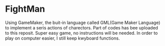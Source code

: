 # FightMan
Using GameMaker, the buit-in language called GML(Game Maker Language) to implement a seris actions of charectors. Part of codes has bee uploaded to this reposit.
Super easy game, no instructions will be needed. In order to play on computer easier, I still keep kwyboard functions.
